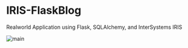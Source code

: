 # IRIS-FlaskBlog
Realworld Application using Flask, SQLAlchemy, and InterSystems IRIS

![main](https://github.com/mwaseem75/IRIS-FlaskBlog/assets/18219467/9cd462a5-920f-4d0d-9c8f-604468ca8244)



